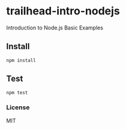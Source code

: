 # trailhead-intro-nodejs

Introduction to Node.js Basic Examples

## Install

```
npm install
```

## Test

```
npm test
```

### License

MIT